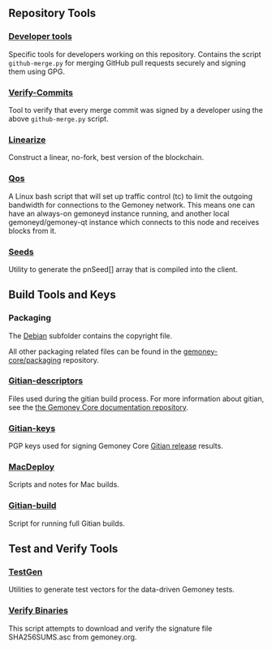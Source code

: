 Repository Tools
---------------------

### [Developer tools](/contrib/devtools) ###
Specific tools for developers working on this repository.
Contains the script `github-merge.py` for merging GitHub pull requests securely and signing them using GPG.

### [Verify-Commits](/contrib/verify-commits) ###
Tool to verify that every merge commit was signed by a developer using the above `github-merge.py` script.

### [Linearize](/contrib/linearize) ###
Construct a linear, no-fork, best version of the blockchain.

### [Qos](/contrib/qos) ###

A Linux bash script that will set up traffic control (tc) to limit the outgoing bandwidth for connections to the Gemoney network. This means one can have an always-on gemoneyd instance running, and another local gemoneyd/gemoney-qt instance which connects to this node and receives blocks from it.

### [Seeds](/contrib/seeds) ###
Utility to generate the pnSeed[] array that is compiled into the client.

Build Tools and Keys
---------------------

### Packaging ###
The [Debian](/contrib/debian) subfolder contains the copyright file.

All other packaging related files can be found in the [gemoney-core/packaging](https://github.com/gemoney-core/packaging) repository.

### [Gitian-descriptors](/contrib/gitian-descriptors) ###
Files used during the gitian build process. For more information about gitian, see the [the Gemoney Core documentation repository](https://github.com/gemoney-core/docs).

### [Gitian-keys](/contrib/gitian-keys)
PGP keys used for signing Gemoney Core [Gitian release](/doc/release-process.md) results.

### [MacDeploy](/contrib/macdeploy) ###
Scripts and notes for Mac builds. 

### [Gitian-build](/contrib/gitian-build.py) ###
Script for running full Gitian builds.

Test and Verify Tools 
---------------------

### [TestGen](/contrib/testgen) ###
Utilities to generate test vectors for the data-driven Gemoney tests.

### [Verify Binaries](/contrib/verifybinaries) ###
This script attempts to download and verify the signature file SHA256SUMS.asc from gemoney.org.
